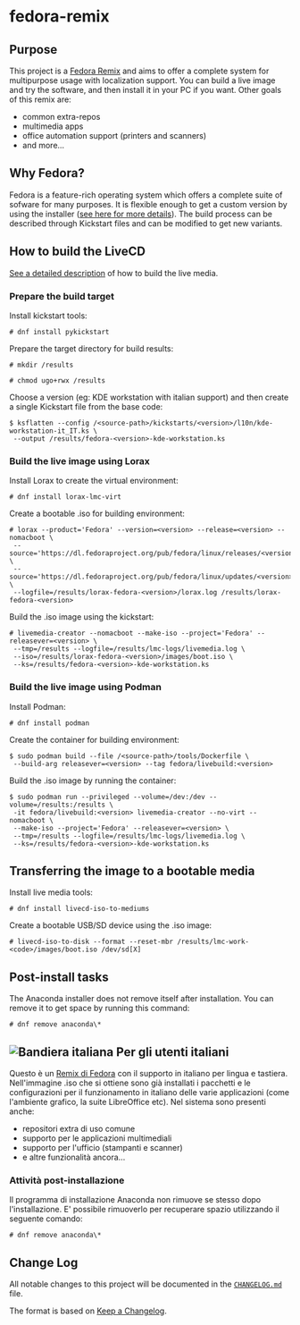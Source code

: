 # fedora-remix

## Purpose
This project is a [Fedora Remix][01] and aims to offer a complete system for multipurpose usage with localization support. You can build a live image and try the software, and then install it in your PC if you want.
Other goals of this remix are:

* common extra-repos
* multimedia apps
* office automation support (printers and scanners)
* and more...

## Why Fedora?
Fedora is a feature-rich operating system which offers a complete suite of sofware for many purposes. It is flexible enough to get a custom version by using the installer ([see here for more details][02]). The build process can be described through Kickstart files and can be modified to get new variants.

## How to build the LiveCD
[See a detailed description][03] of how to build the live media.

### Prepare the build target
Install kickstart tools:

```
# dnf install pykickstart
```

Prepare the target directory for build results:

```
# mkdir /results

# chmod ugo+rwx /results
```

Choose a version (eg: KDE workstation with italian support) and then create a single Kickstart file from the base code:

```
$ ksflatten --config /<source-path>/kickstarts/<version>/l10n/kde-workstation-it_IT.ks \
 --output /results/fedora-<version>-kde-workstation.ks
```

### Build the live image using Lorax
Install Lorax to create the virtual environment:

```
# dnf install lorax-lmc-virt
```

Create a bootable .iso for building environment:

```
# lorax --product='Fedora' --version=<version> --release=<version> --nomacboot \
 --source='https://dl.fedoraproject.org/pub/fedora/linux/releases/<version>/Everything/x86_64/os/' \
 --source='https://dl.fedoraproject.org/pub/fedora/linux/updates/<version>/Everything/x86_64/' \
 --logfile=/results/lorax-fedora-<version>/lorax.log /results/lorax-fedora-<version>
```

Build the .iso image using the kickstart:

```
# livemedia-creator --nomacboot --make-iso --project='Fedora' --releasever=<version> \
 --tmp=/results --logfile=/results/lmc-logs/livemedia.log \
 --iso=/results/lorax-fedora-<version>/images/boot.iso \
 --ks=/results/fedora-<version>-kde-workstation.ks
```

### Build the live image using Podman
Install Podman:

```
# dnf install podman
```

Create the container for building environment:

```
$ sudo podman build --file /<source-path>/tools/Dockerfile \
 --build-arg releasever=<version> --tag fedora/livebuild:<version>
```

Build the .iso image by running the container:

```
$ sudo podman run --privileged --volume=/dev:/dev --volume=/results:/results \
 -it fedora/livebuild:<version> livemedia-creator --no-virt --nomacboot \
 --make-iso --project='Fedora' --releasever=<version> \
 --tmp=/results --logfile=/results/lmc-logs/livemedia.log \
 --ks=/results/fedora-<version>-kde-workstation.ks
```

## Transferring the image to a bootable media
Install live media tools:

```
# dnf install livecd-iso-to-mediums
```

Create a bootable USB/SD device using the .iso image:

```
# livecd-iso-to-disk --format --reset-mbr /results/lmc-work-<code>/images/boot.iso /dev/sd[X]
```

## Post-install tasks
The Anaconda installer does not remove itself after installation. You can remove it to get space by running this command:

```
# dnf remove anaconda\*
```

## ![Bandiera italiana][04] Per gli utenti italiani
Questo è un [Remix di Fedora][01] con il supporto in italiano per lingua e tastiera. Nell'immagine .iso che si ottiene sono già installati i pacchetti e le configurazioni per il funzionamento in italiano delle varie applicazioni (come l'ambiente grafico, la suite LibreOffice etc).
Nel sistema sono presenti anche:

* repositori extra di uso comune
* supporto per le applicazioni multimediali
* supporto per l'ufficio (stampanti e scanner)
* e altre funzionalità ancora...

### Attività post-installazione
Il programma di installazione Anaconda non rimuove se stesso dopo l'installazione. E' possibile rimuoverlo per recuperare spazio utilizzando il seguente comando:

```
# dnf remove anaconda\*
```

## Change Log
All notable changes to this project will be documented in the [`CHANGELOG.md`](CHANGELOG.md) file.

The format is based on [Keep a Changelog][05].

[01]: https://fedoraproject.org/wiki/Remix
[02]: https://en.wikipedia.org/wiki/Anaconda_(installer)
[03]: https://weldr.io/lorax/lorax.html
[04]: http://flagpedia.net/data/flags/mini/it.png
[05]: https://keepachangelog.com/
